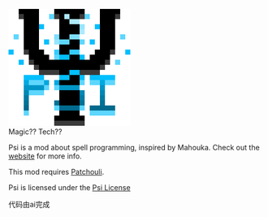 ![](web/img/logo.png)  
Magic?? Tech??

Psi is a mod about spell programming, inspired by Mahouka. Check out the [website](https://psi.vazkii.net/index.php) for more info.

This mod requires [Patchouli](https://github.com/Vazkii/Patchouli).

Psi is licensed under the [Psi License](http://psi.vazkii.net/license.php)

代码由ai完成
